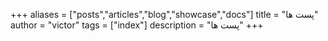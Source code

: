 +++
aliases = ["posts","articles","blog","showcase","docs"]
title = "پست ها"
author = "victor"
tags = ["index"]
description = "پست ها"
+++
